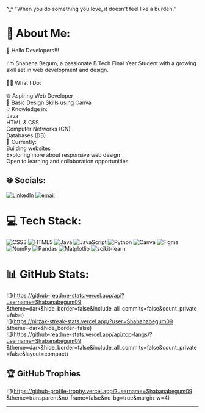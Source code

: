 
^_^ "When you do something you love, it doesn't feel like a burden."

# 💫 About Me:
👋 Hello Developers!!!<br><br>I'm Shabana Begum, a passionate B.Tech Final Year Student with a growing skill set in web development and design.<br><br>👩‍💻 What I Do:<br><br>🌐 Aspiring Web Developer<br>🎨 Basic Design Skills using Canva<br>💡 Knowledge in:<br>Java<br>HTML & CSS<br>Computer Networks (CN)<br>Databases (DB)<br>🚀 Currently:<br>Building websites<br>Exploring more about responsive web design<br>Open to learning and collaboration opportunities<br>


## 🌐 Socials:
[![LinkedIn](https://img.shields.io/badge/LinkedIn-%230077B5.svg?logo=linkedin&logoColor=white)](https://linkedin.com/in//shabana-begum-n-949a18253) [![email](https://img.shields.io/badge/Email-D14836?logo=gmail&logoColor=white)](mailto:shabanansb04@gmail.com) 

# 💻 Tech Stack:
![CSS3](https://img.shields.io/badge/css3-%231572B6.svg?style=for-the-badge&logo=css3&logoColor=white) ![HTML5](https://img.shields.io/badge/html5-%23E34F26.svg?style=for-the-badge&logo=html5&logoColor=white) ![Java](https://img.shields.io/badge/java-%23ED8B00.svg?style=for-the-badge&logo=openjdk&logoColor=white) ![JavaScript](https://img.shields.io/badge/javascript-%23323330.svg?style=for-the-badge&logo=javascript&logoColor=%23F7DF1E) ![Python](https://img.shields.io/badge/python-3670A0?style=for-the-badge&logo=python&logoColor=ffdd54) ![Canva](https://img.shields.io/badge/Canva-%2300C4CC.svg?style=for-the-badge&logo=Canva&logoColor=white) ![Figma](https://img.shields.io/badge/figma-%23F24E1E.svg?style=for-the-badge&logo=figma&logoColor=white) ![NumPy](https://img.shields.io/badge/numpy-%23013243.svg?style=for-the-badge&logo=numpy&logoColor=white) ![Pandas](https://img.shields.io/badge/pandas-%23150458.svg?style=for-the-badge&logo=pandas&logoColor=white) ![Matplotlib](https://img.shields.io/badge/Matplotlib-%23ffffff.svg?style=for-the-badge&logo=Matplotlib&logoColor=black) ![scikit-learn](https://img.shields.io/badge/scikit--learn-%23F7931E.svg?style=for-the-badge&logo=scikit-learn&logoColor=white)
# 📊 GitHub Stats:
![](https://github-readme-stats.vercel.app/api?username=Shabanabegum09 &theme=dark&hide_border=false&include_all_commits=false&count_private=false)<br/>
![](https://nirzak-streak-stats.vercel.app/?user=Shabanabegum09 &theme=dark&hide_border=false)<br/>
![](https://github-readme-stats.vercel.app/api/top-langs/?username=Shabanabegum09 &theme=dark&hide_border=false&include_all_commits=false&count_private=false&layout=compact)

## 🏆 GitHub Trophies
![](https://github-profile-trophy.vercel.app/?username=Shabanabegum09 &theme=transparent&no-frame=false&no-bg=true&margin-w=4)

---
